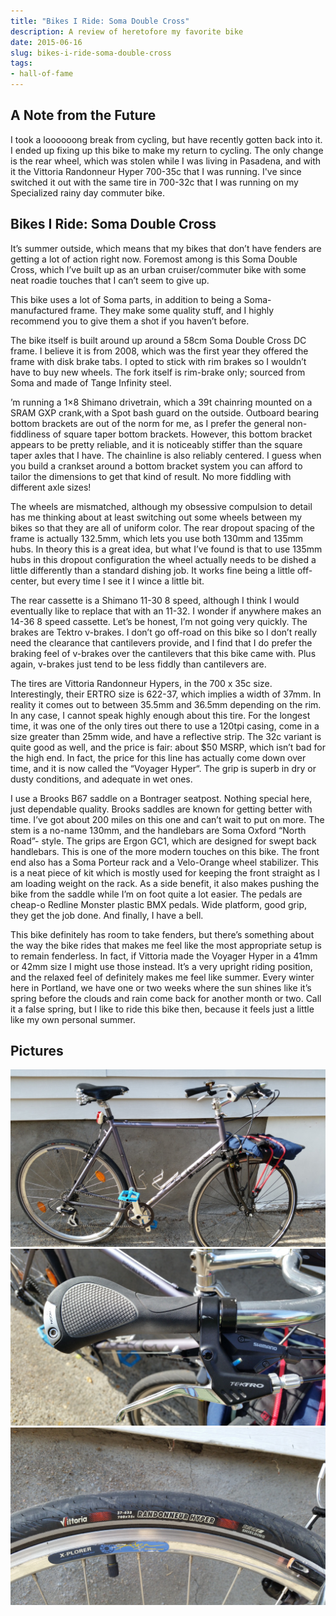 ```yaml
---
title: "Bikes I Ride: Soma Double Cross"
description: A review of heretofore my favorite bike
date: 2015-06-16
slug: bikes-i-ride-soma-double-cross
tags:
- hall-of-fame
---
```

## A Note from the Future
I took a loooooong break from cycling, but have recently gotten back into it. I ended up fixing up this bike to make my return to cycling. The only change is the rear wheel, which was stolen while I was living in Pasadena, and with it the Vittoria Randonneur Hyper 700-35c that I was running. I've since switched it out with the same tire in 700-32c that I was running on my Specialized rainy day commuter bike.

## Bikes I Ride: Soma Double Cross

It’s summer outside, which means that my bikes that don’t have fenders are getting a lot of action right now. Foremost among is this Soma Double Cross, which I’ve built up as an urban cruiser/commuter bike with some neat roadie touches that I can’t seem to give up.

This bike uses a lot of Soma parts, in addition to being a Soma-manufactured frame. They make some quality stuff, and I highly recommend you to give them a shot if you haven’t before.

The bike itself is built around up around a 58cm Soma Double Cross DC frame. I believe it is from 2008, which was the first year they offered the frame with disk brake tabs. I opted to stick with rim brakes so I wouldn’t have to buy new wheels. The fork itself is rim-brake only; sourced from Soma and made of Tange Infinity steel.

’m running a 1×8 Shimano drivetrain, which a 39t chainring mounted on a SRAM GXP crank,with a Spot bash guard on the outside. Outboard bearing bottom brackets are out of the norm for me, as I prefer the general non-fiddliness of square taper bottom brackets. However, this bottom bracket appears to be pretty reliable, and it is noticeably stiffer than the square taper axles that I have. The chainline is also reliably centered. I guess when you build a crankset around a bottom bracket system you can afford to tailor the dimensions to get that kind of result. No more fiddling with different axle sizes!

The wheels are mismatched, although my obsessive compulsion to detail has me thinking about at least switching out some wheels between my bikes so that they are all of uniform color. The rear dropout spacing of the frame is actually 132.5mm, which lets you use both 130mm and 135mm hubs. In theory this is a great idea, but what I’ve found is that to use 135mm hubs in this dropout configuration the wheel actually needs to be dished a little differently than a standard dishing job. It works fine being a little off-center, but every time I see it I wince a little bit.

The rear cassette is a Shimano 11-30 8 speed, although I think I would eventually like to replace that with an 11-32. I wonder if anywhere makes an 14-36 8 speed cassette. Let’s be honest, I’m not going very quickly. The brakes are Tektro v-brakes. I don’t go off-road on this bike so I don’t really need the clearance that cantilevers provide, and I find that I do prefer the braking feel of v-brakes over the cantilevers that this bike came with. Plus again, v-brakes just tend to be less fiddly than cantilevers are.

The tires are Vittoria Randonneur Hypers, in the 700 x 35c size. Interestingly, their ERTRO size is 622-37, which implies a width of 37mm. In reality it comes out to between 35.5mm and 36.5mm depending on the rim. In any case, I cannot speak highly enough about this tire. For the longest time, it was one of the only tires out there to use a 120tpi casing, come in a size greater than 25mm wide, and have a reflective strip. The 32c variant is quite good as well, and the price is fair: about $50 MSRP, which isn’t bad for the high end. In fact, the price for this line has actually come down over time, and it is now called the “Voyager Hyper“. The grip is superb in dry or dusty conditions, and adequate in wet ones. 

I use a Brooks B67 saddle on a Bontrager seatpost. Nothing special here, just dependable quality. Brooks saddles are known for getting better with time. I’ve got about 200 miles on this one and can’t wait to put on more. The stem is a no-name 130mm, and the handlebars are Soma Oxford “North Road”- style. The grips are Ergon GC1, which are designed for swept back handlebars. This is one of the more modern touches on this bike. The front end also has a Soma Porteur rack and a Velo-Orange wheel stabilizer. This is a neat piece of kit which is mostly used for keeping the front straight as I am loading weight on the rack. As a side benefit, it also makes pushing the bike from the saddle while I’m on foot quite a lot easier. The pedals are cheap-o Redline Monster plastic BMX pedals. Wide platform, good grip, they get the job done. And finally, I have a bell.

This bike definitely has room to take fenders, but there’s something about the way the bike rides that makes me feel like the most appropriate setup is to remain fenderless. In fact, if Vittoria made the Voyager Hyper in a 41mm or 42mm size I might use those instead. It’s a very upright riding position, and the relaxed feel of definitely makes me feel like summer. Every winter here in Portland, we have one or two weeks where the sun shines like it’s spring before the clouds and rain come back for another month or two. Call it a false spring, but I like to ride this bike then, because it feels just a little like my own personal summer.

## Pictures
![Side view of the bike](./bike-side.jpg)
![Handlebar, grip, and brake lever](./grip.jpg)
![The Vittoria Randonneur Hyper in 700-35c](./tire.jpg)
